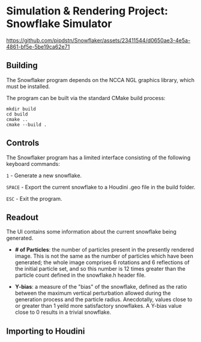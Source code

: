 # Simulation & Rendering Project: Snowflake Simulator

https://github.com/pipdstn/Snowflaker/assets/23411544/d0650ae3-4e5a-4861-bf5e-5be19ca62e71

## Building
The Snowflaker program depends on the NCCA NGL graphics library, which must be installed.

The program can be built via the standard CMake build process:
```
mkdir build
cd build
cmake ..
cmake --build .
```

## Controls
The Snowflaker program has a limited interface consisting of the following keyboard commands:

`1`     - Generate a new snowflake.

`SPACE` - Export the current snowflake to a Houdini .geo file in the build folder.

`ESC`   - Exit the program.

## Readout
The UI contains some information about the current snowflake being generated.

- **\# of Particles**: the number of particles present in the presently rendered image. This is not the same as the number of particles which have been generated; the whole image comprises 6 rotations and 6 reflections of the initial particle set, and so this number is 12 times greater than the particle count defined in the snowflake.h header file.

- **Y-bias**: a measure of the "bias" of the snowflake, defined as the ratio between the maximum vertical perturbation allowed during the generation process and the particle radius. Anecdotally, values close to or greater than 1 yeild more satisfactory snowflakes. A Y-bias value close to 0 results in a trivial snowflake.

## Importing to Houdini
